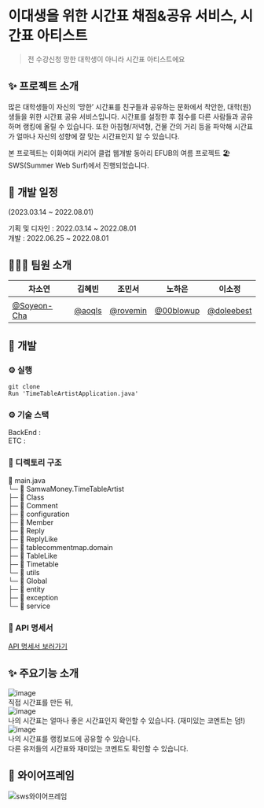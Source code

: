 # 이대생을 위한 시간표 채점&공유 서비스, 시간표 아티스트
>전 수강신청 망한 대학생이 아니라 시간표 아티스트에요

## ✨ 프로젝트 소개  
많은 대학생들이 자신의 ‘망한’ 시간표를 친구들과 공유하는 문화에서 착안한, 대학(원)생들을 위한 시간표 공유 서비스입니다. 시간표를 설정한 후 점수를 다른 사람들과 공유하며 랭킹에 올릴 수 있습니다. 또한 아침형/저녁형, 건물 간의 거리 등을 파악해 시간표가 얼마나 자신의 성향에 잘 맞는 시간표인지 알 수 있습니다.  

본 프로젝트는 이화여대 커리어 클럽 웹개발 동아리 EFUB의 여름 프로젝트 🏖SWS(Summer Web Surf)에서 진행되었습니다.  

## 📅 개발 일정  
(2023.03.14 ~ 2022.08.01)  

기획 및 디자인 : 2022.03.14 ~ 2022.08.01  
개발 : 2022.06.25 ~ 2022.08.01  

## 👩🏻‍💻 팀원 소개
| 차소연 | 김혜빈 | 조민서 | 노하은 | 이소정 |
| ------ | ----- | ------- |------ | --------|
|        |        |         |       |        | 
| [@Soyeon-Cha](https://github.com/Soyeon-Cha) | [@aoqls](https://github.com/aoqlsdl) |[@rovemin](https://github.com/rovemin)|[@00blowup](https://github.com/00blowup)|[@doleebest](https://github.com/doleebest)|

## 🔨 개발

### ⚙ 실행
```
git clone
Run 'TimeTableArtistApplication.java'
```

### ⚙ 기술 스택   
BackEnd :     
ETC :   

### 📁 디렉토리 구조
📂 main.java  
└─ 📂 SamwaMoney.TimeTableArtist  
    ├─ 📂 Class  
    ├─ 📂 Comment  
    ├─ 📂 configuration  
    ├─ 📂 Member  
    ├─ 📂 Reply  
    ├─ 📂 ReplyLike  
    ├─ 📂 tablecommentmap.domain  
    ├─ 📂 TableLike  
    ├─ 📂 Timetable  
    └─ 📂 utils  
└─ 📂 Global  
    ├─ 📂 entity  
    ├─ 📂 exception  
    └─ 📂 service  

### 📁 API 명세서
[API 명세서 보러가기](https://www.notion.so/efub/7e4579a752c644a9be9d06e87eb8f1fc?v=451697bb988e49d884664e23687ff2f6&pvs=4)  

## ✨ 주요기능 소개 
![image](https://github.com/SamwaMoney/Timetable-Artist-back/assets/90204371/189dcc83-47a6-4393-b1c1-f266a8e1f50d)    
직접 시간표를 만든 뒤,  
![image](https://github.com/SamwaMoney/Timetable-Artist-back/assets/90204371/72461b1f-13ca-4a42-b222-10370afc3d64)  
나의 시간표는 얼마나 좋은 시간표인지 확인할 수 있습니다. (재미있는 코멘트는 덤!)  
![image](https://github.com/SamwaMoney/Timetable-Artist-back/assets/90204371/9729b44d-d0a8-488f-828b-d67ccea9b8c3)  
나의 시간표를 랭킹보드에 공유할 수 있습니다.  
다른 유저들의 시간표와 재미있는 코멘트도 확인할 수 있습니다.   

## 📲 와이어프레임    
![sws와이어프레임](https://github.com/SamwaMoney/Timetable-Artist-back/assets/90204371/47b0a2cb-b9bf-435c-bbb2-308a49924a86)
